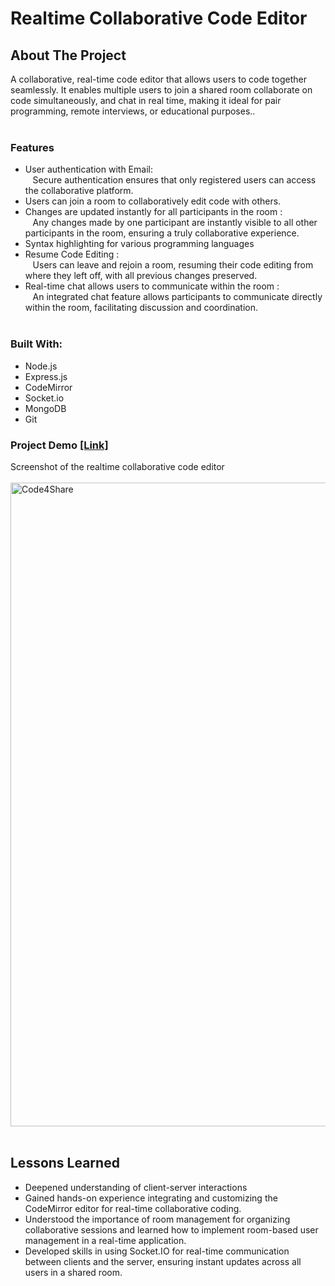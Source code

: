 # Realtime Collaborative Code Editor
## About The Project
A collaborative, real-time code editor that allows users to code together seamlessly. It enables multiple users to join a shared room collaborate on code simultaneously, and chat in real time, making it ideal for pair programming, remote interviews, or educational purposes..<br><br>
### Features
- User authentication with Email:<br>
        &nbsp;&nbsp;&nbsp;Secure authentication ensures that only registered users can access the collaborative platform.
- Users can join a room to collaboratively edit code with others.
- Changes are updated instantly for all participants in the room : <br>
  &nbsp;&nbsp;&nbsp;Any changes made by one participant are instantly visible to all other participants in the room, ensuring a truly collaborative experience.
- Syntax highlighting for various programming languages
- Resume Code Editing : <br>
  &nbsp;&nbsp;&nbsp;Users can leave and rejoin a room, resuming their code editing from where they left off, with all previous changes preserved.
- Real-time chat allows users to communicate within the room : <br>
  &nbsp;&nbsp;&nbsp;An integrated chat feature allows participants to communicate directly within the room, facilitating discussion and coordination.<br><br>
### Built With:
- Node.js
- Express.js
- CodeMirror
- Socket.io
- MongoDB
- Git

### Project Demo [[Link]](https://mighty-eyrie-06450-ed5f03e404cf.herokuapp.com/) <br>
Screenshot of the realtime collaborative code editor <br> <br>
  <img width="1030" alt="Code4Share" src="https://github.com/user-attachments/assets/6756439f-67a0-4382-878b-d514609424b5"><br><br>

  ## Lessons Learned
  - Deepened understanding of client-server interactions
  - Gained hands-on experience integrating and customizing the CodeMirror editor for real-time collaborative coding.
  - Understood the importance of room management for organizing collaborative sessions and learned how to implement room-based user management in a real-time application.
  - Developed skills in using Socket.IO for real-time communication between clients and the server, ensuring instant updates across all users in a shared room.

  


